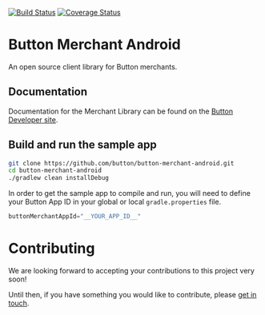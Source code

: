 [![Build Status](https://travis-ci.com/button/button-merchant-android.svg?token=csLDMWdyHoUrMqv9JzCZ&branch=master)](https://travis-ci.com/button/button-merchant-android)
[![Coverage Status](https://coveralls.io/repos/github/button/button-merchant-android-private/badge.svg?branch=master&t=VbxDcA)](https://coveralls.io/github/button/button-merchant-android-private?branch=master)

# Button Merchant Android
An open source client library for Button merchants.

## Documentation
Documentation for the Merchant Library can be found on the [Button Developer site](https://developer.usebutton.com/guides/merchants/android/open-source-merchant-library).


## Build and run the sample app
```bash
git clone https://github.com/button/button-merchant-android.git
cd button-merchant-android
./gradlew clean installDebug
```

In order to get the sample app to compile and run, you will need to define your Button App ID in your global or local `gradle.properties` file.

```groovy
buttonMerchantAppId="__YOUR_APP_ID__"
```

# Contributing
We are looking forward to accepting your contributions to this project very soon!

Until then, if you have something you would like to contribute, please [get in touch](opensource@usebutton.com).
